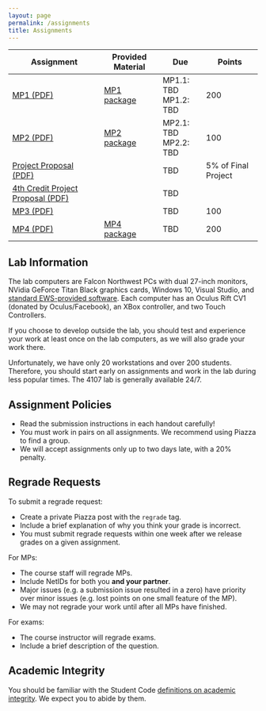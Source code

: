 ```yaml
---
layout: page
permalink: /assignments
title: Assignments
---
```


| Assignment | Provided Material | Due | Points |  
| --- | --- | --- | --- |  
| [MP1 (PDF)](/not-ready) | [MP1 package](/not-ready) | MP1.1: TBD<br />MP1.2: TBD | 200 |  
| [MP2 (PDF)](/not-ready) | [MP2 package](/not-ready) | MP2.1: TBD<br />MP2.2: TBD | 100 |  
| [Project Proposal (PDF)](/not-ready) |  | TBD | 5% of Final Project |  
| [4th Credit Project Proposal (PDF)](/not-ready) |  | TBD |  |  
| [MP3 (PDF)](/not-ready) | | TBD | 100 |  
| [MP4 (PDF)](/not-ready) | [MP4 package](/not-ready) | TBD | 200 |  

## Lab Information ##
The lab computers are Falcon Northwest PCs with dual 27-inch monitors, NVidia GeForce Titan Black graphics cards, Windows 10, Visual Studio, and [standard EWS-provided software](https://it.engineering.illinois.edu/ews-windows-lab-software). Each computer has an Oculus Rift CV1 (donated by Oculus/Facebook), an XBox controller, and two Touch Controllers.

If you choose to develop outside the lab, you should test and experience your work at least once on the lab computers, as we will also grade your work there.

Unfortunately, we have only 20 workstations and over 200 students. Therefore, you should start early on assignments and work in the lab during less popular times. The 4107 lab is generally available 24/7.

## Assignment Policies ##

- Read the submission instructions in each handout carefully!
- You must work in pairs on all assignments. We recommend using Piazza to find a group.
- We will accept assignments only up to two days late, with a 20% penalty.

## Regrade Requests ##
To submit a regrade request:

- Create a private Piazza post with the `regrade` tag.
- Include a brief explanation of why you think your grade is incorrect.
- You must submit regrade requests within one week after we release grades on a given assignment.

For MPs:

- The course staff will regrade MPs.
- Include NetIDs for both you **and your partner**.
- Major issues (e.g. a submission issue resulted in a zero) have priority over minor issues (e.g. lost points on one small feature of the MP).
- We may not regrade your work until after all MPs have finished.

For exams:

- The course instructor will regrade exams.
- Include a brief description of the question.

## Academic Integrity ##
You should be familiar with the Student Code [definitions on academic integrity](http://studentcode.illinois.edu/article1_part4_1-401.html). We expect you to abide by them.
